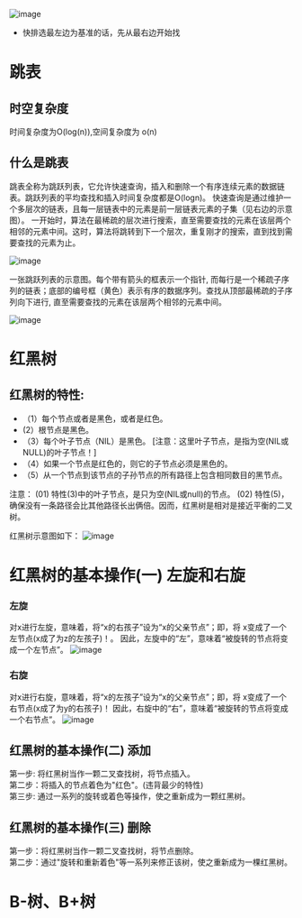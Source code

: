 ![image](https://img-blog.csdn.net/20180807094112221?watermark/2/text/aHR0cHM6Ly9ibG9nLmNzZG4ubmV0L20wXzM3OTYyNjAw/font/5a6L5L2T/fontsize/400/fill/I0JBQkFCMA==/dissolve/70)

- 快排选最左边为基准的话，先从最右边开始找

# 跳表
## 时空复杂度
时间复杂度为O(log(n)),空间复杂度为 o(n)

## 什么是跳表
跳表全称为跳跃列表，它允许快速查询，插入和删除一个有序连续元素的数据链表。跳跃列表的平均查找和插入时间复杂度都是O(logn)。
快速查询是通过维护一个多层次的链表，且每一层链表中的元素是前一层链表元素的子集（见右边的示意图）。
一开始时，算法在最稀疏的层次进行搜索，直至需要查找的元素在该层两个相邻的元素中间。这时，算法将跳转到下一个层次，重复刚才的搜索，直到找到需要查找的元素为止。

![image](https://pic2.zhimg.com/80/v2-406ac352da4f3c45da01ba5e2c168d9d_1440w.jpg)

一张跳跃列表的示意图。每个带有箭头的框表示一个指针, 而每行是一个稀疏子序列的链表；底部的编号框（黄色）表示有序的数据序列。查找从顶部最稀疏的子序列向下进行, 直至需要查找的元素在该层两个相邻的元素中间。

![image](https://pic4.zhimg.com/80/v2-e5efbba6181b40a8468cebc7f99e69d3_1440w.jpg)


# 红黑树
## 红黑树的特性:
- （1）每个节点或者是黑色，或者是红色。
-  (2）根节点是黑色。
- （3）每个叶子节点（NIL）是黑色。 [注意：这里叶子节点，是指为空(NIL或NULL)的叶子节点！]
- （4）如果一个节点是红色的，则它的子节点必须是黑色的。
- （5）从一个节点到该节点的子孙节点的所有路径上包含相同数目的黑节点。

注意：
(01) 特性(3)中的叶子节点，是只为空(NIL或null)的节点。
(02) 特性(5)，确保没有一条路径会比其他路径长出俩倍。因而，红黑树是相对是接近平衡的二叉树。

红黑树示意图如下：
![image](https://images0.cnblogs.com/i/497634/201403/251730074203156.jpg)

# 红黑树的基本操作(一) 左旋和右旋

### 左旋
对x进行左旋，意味着，将“x的右孩子”设为“x的父亲节点”；即，将 x变成了一个左节点(x成了为z的左孩子)！。 因此，左旋中的“左”，意味着“被旋转的节点将变成一个左节点”。
![image](https://images0.cnblogs.com/i/497634/201403/251734577643655.jpg)

### 右旋
对x进行右旋，意味着，将“x的左孩子”设为“x的父亲节点”；即，将 x变成了一个右节点(x成了为y的右孩子)！ 因此，右旋中的“右”，意味着“被旋转的节点将变成一个右节点”。
![image](https://images0.cnblogs.com/i/497634/201403/251737465769614.jpg)

## 红黑树的基本操作(二) 添加

第一步: 将红黑树当作一颗二叉查找树，将节点插入。  
第二步：将插入的节点着色为"红色"。(违背最少的特性)  
第三步: 通过一系列的旋转或着色等操作，使之重新成为一颗红黑树。  

## 红黑树的基本操作(三) 删除  
第一步：将红黑树当作一颗二叉查找树，将节点删除。  
第二步：通过"旋转和重新着色"等一系列来修正该树，使之重新成为一棵红黑树。  

#
# B-树、B+树
